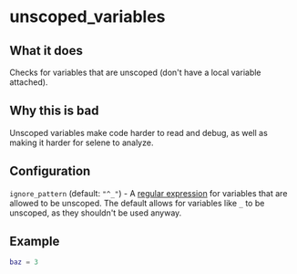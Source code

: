 # unscoped_variables
## What it does
Checks for variables that are unscoped (don't have a local variable attached).

## Why this is bad
Unscoped variables make code harder to read and debug, as well as making it harder for selene to analyze.

## Configuration
`ignore_pattern` (default: `"^_"`) - A [regular expression](https://en.wikipedia.org/wiki/Regular_expression) for variables that are allowed to be unscoped. The default allows for variables like `_` to be unscoped, as they shouldn't be used anyway.

## Example
```lua
baz = 3
```
